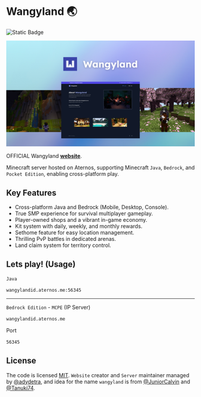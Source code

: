 # Wangyland 🌏

![Static Badge](https://img.shields.io/badge/license-MIT-brightgreen?label=LICENSE)

![poster](/src/public/img/poster.jpg)

OFFICIAL Wangyland **[website](https://wangyland.vercel.app)**.

Minecraft server hosted on Aternos, supporting Minecraft `Java`, `Bedrock`, and `Pocket Edition`, enabling cross-platform play.

## Key Features

- Cross-platform Java and Bedrock (Mobile, Desktop, Console).
- True SMP experience for survival multiplayer gameplay.
- Player-owned shops and a vibrant in-game economy.
- Kit system with daily, weekly, and monthly rewards.
- Sethome feature for easy location management.
- Thrilling PvP battles in dedicated arenas.
- Land claim system for territory control.

## Lets play! (Usage)

`Java`

```bash
wangylandid.aternos.me:56345
```

---

`Bedrock Edition` - `MCPE` (IP Server)

```bash
wangylandid.aternos.me
```

Port

```bash
56345
```

## License

The code is licensed [MIT](LICENSE). `Website` creator and `Server` maintainer managed by [@adydetra](https://github.com/adydetra), and idea for the name `wangyland` is from [@JuniorCalvin](https://github.com/JuniorCalvin) and [@Tanuki74](https://github.com/Tanuki74).
